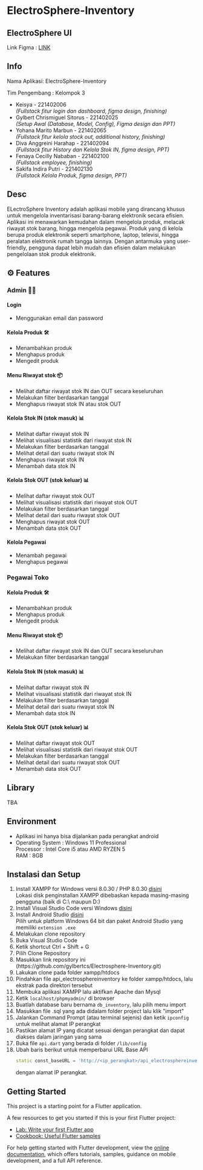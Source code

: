 # ElectroSphere-Inventory

## ElectroSphere UI
Link Figma : [LINK](https://www.figma.com/design/gPAEbwKWjsyXgeInVxLrRq/Pemob---Inventory?node-id=250-149&t=aTD7qhuXyFqz013D-1)

## Info
<p>Nama Aplikasi: ElectroSphere-Inventory</p>
<p>Tim Pengembang : Kelompok 3</p>

- Keisya - 221402006<br>  <i>(Fullstack fitur login dan dashboard, figma design, finishing)</i>
- Gylbert Chrismiguel Sitorus - 221402025
<br> <i>(Setup Awal (Database, Model, Config), Figma design dan PPT)</i>
- Yohana Marito Marbun - 221402065
<br> <i>(Fullstack fitur kelola stock out, additional history, finishing)</i>
- Diva Anggreini Harahap - 221402094<br> <i>(Fullstack fitur History dan Kelola Stok IN, figma design, PPT)</i>
- Fenaya Cecilly Nababan - 221402100<br> <i>(Fullstack employee, finishing)</i>
- Sakifa Indira Putri - 221402130<br> <i>(Fullstack Kelola Produk, figma design, PPT)</i>

## Desc
ELectroSphere Inventory adalah aplikasi mobile yang dirancang khusus untuk mengelola inventarisasi barang-barang elektronik secara efisien. Aplikasi ini menawarkan kemudahan dalam mengelola produk, melacak riwayat stok barang, hingga mengelola pegawai. Produk yang di kelola berupa produk elektronik seperti smartphone, laptop, televisi, hingga peralatan elektronik rumah tangga lainnya. Dengan antarmuka yang user-friendly, pengguna dapat lebih mudah dan efisien dalam melakukan pengelolaan stok produk elektronik.


## ⚙️ Features 

### Admin 🧑‍🦱

####  Login
- Menggunakan email dan password
  
####  Kelola Produk 🛠️
- Menambahkan produk
- Menghapus produk
- Mengedit produk

#### Menu Riwayat stok 📦
- Melihat daftar riwayat stok IN dan OUT secara keseluruhan
- Melakukan filter berdasarkan tanggal
- Menghapus riwayat stok IN atau stok OUT

#### Kelola Stok IN (stok masuk) 📊
- Melihat daftar riwayat stok IN
- Melihat visualisasi statistik dari riwayat stok IN
- Melakukan filter berdasarkan tanggal
- Melihat detail dari suatu riwayat stok IN
- Menghapus riwayat stok IN
- Menambah data stok IN

#### Kelola Stok OUT (stok keluar) 📊
- Melihat daftar riwayat stok OUT
- Melihat visualisasi statistik dari riwayat stok OUT
- Melakukan filter berdasarkan tanggal
- Melihat detail dari suatu riwayat stok OUT
- Menghapus riwayat stok OUT
- Menambah data stok OUT

#### Kelola Pegawai
- Menambah pegawai
- Menghapus pegawai

### Pegawai Toko

####  Kelola Produk 🛠️
- Menambahkan produk
- Menghapus produk
- Mengedit produk

####  Menu Riwayat stok 📦
- Melihat daftar riwayat stok IN dan OUT secara keseluruhan
- Melakukan filter berdasarkan tanggal

#### Kelola Stok IN (stok masuk) 📊
- Melihat daftar riwayat stok IN
- Melihat visualisasi statistik dari riwayat stok IN
- Melakukan filter berdasarkan tanggal
- Melihat detail dari suatu riwayat stok IN
- Menambah data stok IN

#### Kelola Stok OUT (stok keluar) 📊
- Melihat daftar riwayat stok OUT
- Melihat visualisasi statistik dari riwayat stok OUT
- Melakukan filter berdasarkan tanggal
- Melihat detail dari suatu riwayat stok OUT
- Menambah data stok OUT

## Library
TBA

## Environment
- Aplikasi ini hanya bisa dijalankan pada perangkat android
- Operating System : Windows 11 Professional <br>
  Processor : Intel Core i5 atau AMD RYZEN 5 <br>
  RAM : 8GB
  
## Instalasi dan Setup
1. Install XAMPP for Windows versi 8.0.30 / PHP 8.0.30 [disini](https://www.apachefriends.org/download.html) <br>
   Lokasi disk penginstallan XAMPP dibebaskan kepada masing-masing pengguna (baik di C:\ maupun D:\) <br>
2. Install Visual Studio Code versi Windows [disini](https://code.visualstudio.com/download) <br>
3. Install Android Studio [disini](https://developer.android.com/studio?hl=id) <br>
   Pilih untuk platform Windows 64 bit dan paket Android Studio yang memiliki `extension .exe`
4. Melakukan clone repository <br>
   <li>Buka Visual Studio Code</li>
   <li>Ketik shortcut Ctrl + Shift + G</li>
   <li>Pilih Clone Repository </li>
   <li>Masukkan link repository ini (https://github.com/gylbertcs/Electrosphere-Inventory.git)</li>
   <li>Lakukan clone pada folder xampp/htdocs</li>
   <li>Pindahkan file api_electrosphereinventory ke folder xampp/htdocs, lalu ekstrak pada direktori tersebut</li>
5. Membuka aplikasi XAMPP lalu aktifkan Apache dan Mysql <br>
6. Ketik `localhost/phpmyadmin/` di browser <br>
7. Buatlah database baru bernama `db_inventory`, lalu pilih menu import <br>
8. Masukkan file .sql yang ada didalam folder project lalu klik "import"
9. Jalankan Command Prompt (atau terminal sejenis) dan ketik `ipconfig` untuk melihat alamat IP perangkat
10. Pastikan alamat IP yang dicatat sesuai dengan perangkat dan dapat diakses dalam jaringan yang sama
11. Buka file `api.dart` yang berada di folder `/lib/config`
12. Ubah baris berikut untuk memperbarui URL Base API <br>
    ```dart
    static const_baseURL = 'http://<ip_perangkat>/api_electrosphereinventory';
    ```
    dengan alamat IP perangkat.
    
## Getting Started

This project is a starting point for a Flutter application.

A few resources to get you started if this is your first Flutter project:

- [Lab: Write your first Flutter app](https://docs.flutter.dev/get-started/codelab)
- [Cookbook: Useful Flutter samples](https://docs.flutter.dev/cookbook)

For help getting started with Flutter development, view the
[online documentation](https://docs.flutter.dev/), which offers tutorials,
samples, guidance on mobile development, and a full API reference.
